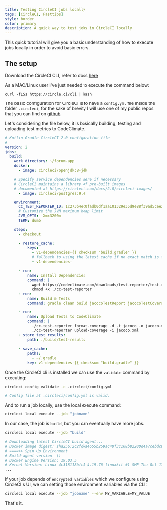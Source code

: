 ```yaml
---
title: Testing CircleCI jobs locally
tags: [CircleCI, Fasttips]
style: border
color: primary
description: A quick way to test jobs in CircleCI locally
---
```


This quick tutorial will give you a basic understanding of how to execute jobs locally in order to avoid basic errors.

## The setup

Download the CircleCI CLI, refer to docs [here](https://circleci.com/docs/2.0/local-cli/)

As a MAC/Linux user I've just needed to execute the command below:
```
curl -fLSs https://circle.ci/cli | bash
```

The basic configuration for CircleCI is to have a `config.yml` file inside the folder `.circleci`, for the sake of brevity
I will use one of my public repos that you can find on [github](https://github.com/rribeiro1/forum-kotlin-spring-boot)

Let's considering the file below, it is basically building, testing and uploading test metrics to CodeClimate. 

```yaml
# Kotlin Gradle CircleCI 2.0 configuration file
#
version: 2
jobs:
  build:
    work_directory: ~/forum-app
    docker:
      - image: circleci/openjdk:8-jdk

    # Specify service dependencies here if necessary
    # CircleCI maintains a library of pre-built images
    # documented at https://circleci.com/docs/2.0/circleci-images/
      - image: circleci/postgres:9.4

    environment:
      CC_TEST_REPORTER_ID: 1c273b4ec0fadb0df1aa101329e35d9e88f39ad5cee2de302c1a2c3e765f4764
      # Customize the JVM maximum heap limit
      JVM_OPTS: -Xmx3200m
      TERM: dumb

    steps:
      - checkout

      - restore_cache:
          keys:
            - v1-dependencies-{{ checksum "build.gradle" }}
            # fallback to using the latest cache if no exact match is found
            - v1-dependencies-

      - run:
          name: Install Dependencies
          command: |
            wget https://codeclimate.com/downloads/test-reporter/test-reporter-latest-linux-amd64 -O ./cc-test-reporter
            chmod +x ./cc-test-reporter
      - run:
          name: Build & Tests
          command: gradle clean build jacocoTestReport jacocoTestCoverageVerification jacocoFixForCodeClimate

      - run:
          name: Upload Tests to CodeClimate
          command: |
            ./cc-test-reporter format-coverage -d -t jacoco -o jacoco.xml ./build/reports/jacoco/test/jacoco.xml
            ./cc-test-reporter upload-coverage -i jacoco.xml
      - store_test_results:
          path: ./build/test-results

      - save_cache:
          paths:
            - ~/.gradle
          key: v1-dependencies-{{ checksum "build.gradle" }}
```

Once the CircleCI cli is installed we can use the `validate` command by executing: 

``` bash
circleci config validate -c .circleci/config.yml

# Config file at .circleci/config.yml is valid.
```

And to run a job locally, use the local execute command:

``` bash
circleci local execute --job "jobname"
```

In our case, the job is `build`, but you can eventually have more jobs.

``` bash
circleci local execute --job "build"

# Downloading latest CircleCI build agent...
# Docker image digest: sha256:2c2fd6a4655b259ac40f3c168b82200d4a7cebdc8287c4eb866a348b0191403d
# ====>> Spin Up Environment
# Build-agent version  ()
# Docker Engine Version: 19.03.5
# Kernel Version: Linux 4c318118bfc4 4.19.76-linuxkit #1 SMP Thu Oct 17 19:31:58 UTC 2019 x86_64 Linux
...
```

If your job depends of `encrypted variables` which we configure using CircleCI's UI, we can setting those environment variables via the CLI:

``` bash
circleci local execute --job "jobname" --env MY_VARIABLE=MY_VALUE
```

That's it. 